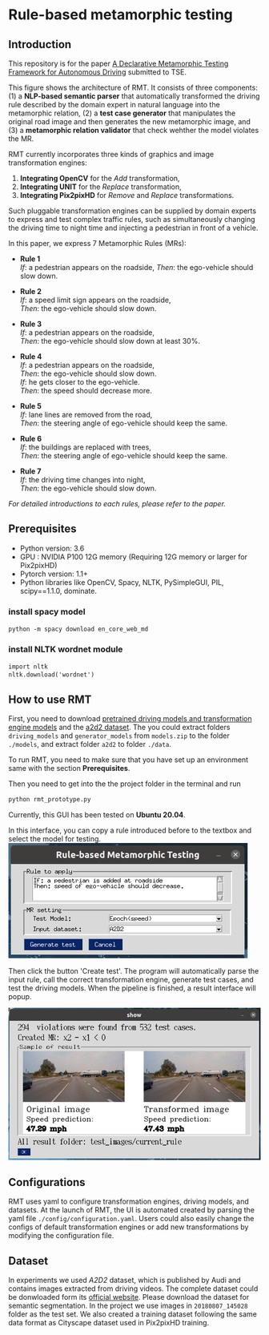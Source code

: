 # Rule-based metamorphic testing

## Introduction

This repository is for the paper [A Declarative Metamorphic Testing Framework
for Autonomous Driving]() submitted to TSE.



This figure shows the architecture of RMT. It consists of three components: (1) a **NLP-based semantic parser** that automatically transformed the driving rule described by the domain expert in natural language into the metamorphic relation, (2) a **test case generator** that manipulates the original road image and then generates the new metamorphic image, and (3) a **metamorphic relation validator** that check wehther the model violates the MR. 

RMT currently incorporates three kinds of graphics and image transformation engines: 
1. **Integrating OpenCV** for the *Add* transformation,
2. **Integrating UNIT** for the *Replace* transformation,
3. **Integrating Pix2pixHD** for *Remove* and *Replace* transformations. 

Such pluggable transformation engines can be supplied by domain experts to express and test complex traffic rules, such as simultaneously changing the driving time to night time and injecting a pedestrian in front of a vehicle.

In this paper, we express 7 Metamorphic Rules (MRs): 

- **Rule 1**  
*If*: a pedestrian appears on the roadside,
*Then*: the ego-vehicle should slow down. 

- **Rule 2**  
*If*: a speed limit sign appears on the roadside,  
*Then*: the ego-vehicle should slow down.  

- **Rule 3**  
*If*: a pedestrian appears on the roadside,  
*Then*: the ego-vehicle should slow down at least 30%.  

- **Rule 4**  
*If*: a pedestrian appears on the roadside,  
*Then*: the ego-vehicle should slow down.  
*If*: he gets closer to the ego-vehicle.  
*Then*: the speed should decrease more.   

- **Rule 5**  
*If*: lane lines are removed from the road,   
*Then*: the steering angle of ego-vehicle should keep the same.

- **Rule 6**  
*If*: the buildings are replaced with trees,   
*Then*: the steering angle of ego-vehicle should keep the same.

- **Rule 7**  
*If*: the driving time changes into night,  
*Then*: the ego-vehicle should slow down.   

*For detailed introductions to each rules, please refer to the paper.*


## Prerequisites

+ Python version: 3.6
+ GPU : NVIDIA P100 12G memory (Requiring 12G memory or larger for Pix2pixHD)
+ Pytorch version: 1.1+
+ Python libraries like OpenCV, Spacy, NLTK, PySimpleGUI, PIL, scipy==1.1.0, dominate.

### install spacy model
```
python -m spacy download en_core_web_md
```

### install NLTK wordnet module
```
import nltk
nltk.download('wordnet')
```

## How to use RMT
First, you need to download [pretrained driving models and transformation engine models](https://drive.google.com/file/d/1sCqwcfePOD9KL4Wa-w-0ctdtUBTe8JGH/view?usp=sharing) and the [a2d2 dataset](https://drive.google.com/file/d/1d7TnKrhwh_AEPUGIB3j6o3RPsFtnpzf_/view?usp=sharing). The you could extract folders `driving_models` and `generator_models`  from `models.zip` to the folder `./models`, and extract  folder `a2d2` to  folder `./data`.

To run RMT, you need to make sure that you have set up an environment same with the section **Prerequisites**.

Then you need to get into the the project folder in the terminal and run
```python
python rmt_prototype.py
```

Currently, this GUI has been tested on **Ubuntu 20.04**. 



In this interface, you can copy a rule introduced before to the textbox and select the model for testing.
![Framework GUI](asset/rmt_ui_1.png)

Then click the button 'Create test'. The program will automatically parse the input rule, call the correct transformation engine, generate test cases, and test the driving models. When the pipeline is finished, a result interface will popup.

![Framework testing result](asset/rmt_ui_2.png)


## Configurations
RMT uses yaml to configure transformation engines, driving models, and datasets. At the launch of RMT, the UI is automated created by parsing the yaml file `./config/configuration.yaml`. Users could also easily change the configs of default transformation engines or add new transformations by modifying the configuration file. 

## Dataset

In experiments we used *A2D2* dataset, which is published by Audi and contains images extracted from driving videos. The complete dataset could be donwloaded form its [official website](https://www.a2d2.audi/a2d2/en/download.html). Please download the dataset for semantic segmentation. In the project we use images in `20180807_145028` folder as the test set. We also created a training dataset following the same data format as Cityscape dataset used in Pix2pixHD training.



